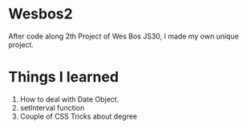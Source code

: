 # Wesbos2
After code along 2th Project of Wes Bos JS30, I made my own unique project.

# Things I learned
 1) How to deal with Date Object.
 2) setInterval function
 3) Couple of CSS Tricks about degree

